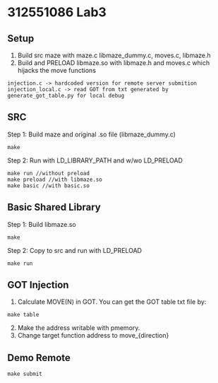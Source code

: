 # 312551086 Lab3
## Setup
1. Build src maze with maze.c libmaze_dummy.c, moves.c, libmaze.h
2. Build and PRELOAD libmaze.so with libmaze.h and moves.c which hijacks the move functions
```
injection.c -> hardcoded version for remote server submition
injection_local.c -> read GOT from txt generated by generate_got_table.py for local debug
```

## SRC
Step 1: Build maze and original .so file (libmaze_dummy.c)
```
make
```
Step 2: Run with LD_LIBRARY_PATH and w/wo LD_PRELOAD
```
make run //without preload
make preload //with libmaze.so
make basic //with basic.so
```

## Basic Shared Library
Step 1: Build libmaze.so
```
make
```
Step 2: Copy to src and run with LD_PRELOAD
```
make run
```

## GOT Injection
1. Calculate MOVE(N) in GOT. You can get the GOT table txt file by:
```
make table
```
2. Make the address writable with pmemory.
3. Change target function address to move_{direction}

## Demo Remote
```
make submit
```